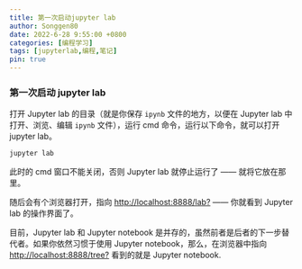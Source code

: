 ```yaml
---
title: 第一次启动jupyter lab
author: Songgen80
date: 2022-6-28 9:55:00 +0800
categories: [编程学习]
tags: [jupyterlab,编程,笔记]
pin: true
---
```


### 第一次启动 jupyter lab

打开 Jupyter lab 的目录（就是你保存 `ipynb` 文件的地方，以便在 Jupyter lab 中打开、浏览、编辑 `ipynb` 文件），运行 cmd 命令，运行以下命令，就可以打开 jupyter lab。

```bash
jupyter lab
```
此时的 cmd 窗口不能关闭，否则 Jupyter lab 就停止运行了 —— 就将它放在那里。

随后会有个浏览器打开，指向 [http://localhost:8888/lab?](http://localhost:8888/lab?) —— 你就看到 Jupyter lab 的操作界面了。

目前，Jupyter lab 和 Jupyter notebook 是并存的，虽然前者是后者的下一步替代者。如果你依然习惯于使用 Jupyter notebook，那么，在浏览器中指向 [http://localhost:8888/tree?](http://localhost:8888/tree?) 看到的就是 Jupyter notebook.
